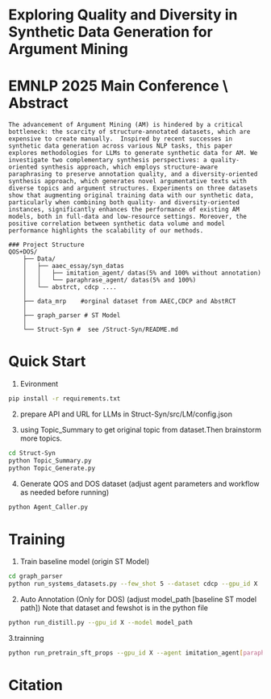 Exploring Quality and Diversity in Synthetic Data Generation for Argument Mining
======================
EMNLP 2025 Main Conference \\
Abstract
===
```text
The advancement of Argument Mining (AM) is hindered by a critical bottleneck: the scarcity of structure-annotated datasets, which are expensive to create manually.  Inspired by recent successes in synthetic data generation across various NLP tasks, this paper explores methodologies for LLMs to generate synthetic data for AM. We investigate two complementary synthesis perspectives: a quality-oriented synthesis approach, which employs structure-aware paraphrasing to preserve annotation quality, and a diversity-oriented synthesis approach, which generates novel argumentative texts with diverse topics and argument structures. Experiments on three datasets show that augmenting original training data with our synthetic data, particularly when combining both quality- and diversity-oriented instances, significantly enhances the performance of existing AM models, both in full-data and low-resource settings. Moreover, the positive correlation between synthetic data volume and model performance highlights the scalability of our methods.  

```
```text
### Project Structure
QOS+DOS/
    ├── Data/
    │   ├── aaec_essay/syn_datas
    │   │   ├── imitation_agent/ datas(5% and 100% without annotation)
    │   │   └── paraphrase_agent/ datas(5% and 100%)
    │   └── abstrct, cdcp ....
    │           
    ├── data_mrp    #orginal dataset from AAEC,CDCP and AbstRCT 
    │
    ├── graph_parser # ST Model
    │
    └── Struct-Syn #  see /Struct-Syn/README.md
```
Quick Start 
==
1. Evironment 
```bash
pip install -r requirements.txt
```
2. prepare API and URL for LLMs in Struct-Syn/src/LM/config.json

3. using Topic_Summary to get original topic from dataset.Then brainstorm more topics.
```bash
cd Struct-Syn
python Topic_Summary.py
python Topic_Generate.py
```
4. Generate QOS and DOS dataset (adjust agent parameters and workflow as needed before running)
```bash
python Agent_Caller.py
```

Training
 ===
 
 1. Train baseline model (origin ST Model)
```bash
cd graph_parser
python run_systems_datasets.py --few_shot 5 --dataset cdcp --gpu_id X
```
 2. Auto Annotation (Only for DOS)
 (adjust model_path [baseline ST model path]) 
  Note that dataset and fewshot is in the python file
```bash
python run_distill.py --gpu_id X --model model_path
```

 3.trainning
```bash
python run_pretrain_sft_props --gpu_id X --agent imitation_agent[paraphrase_agent] --dataset cdcp --few_shot 5 
```



Citation
==
```bash

```